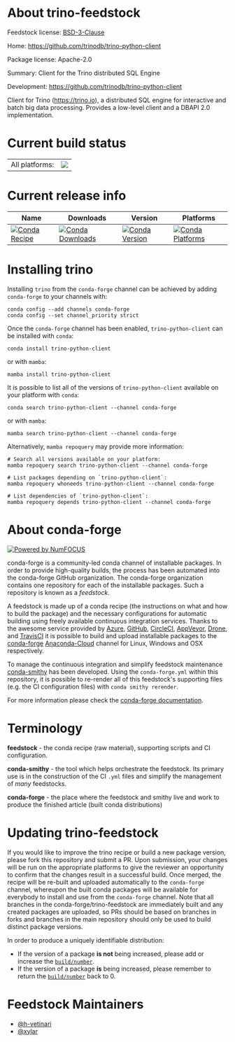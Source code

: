 About trino-feedstock
=====================

Feedstock license: [BSD-3-Clause](https://github.com/conda-forge/trino-feedstock/blob/main/LICENSE.txt)

Home: https://github.com/trinodb/trino-python-client

Package license: Apache-2.0

Summary: Client for the Trino distributed SQL Engine

Development: https://github.com/trinodb/trino-python-client

Client for Trino (https://trino.io), a distributed SQL engine for
interactive and batch big data processing. Provides a low-level client and
a DBAPI 2.0 implementation.


Current build status
====================


<table><tr><td>All platforms:</td>
    <td>
      <a href="https://dev.azure.com/conda-forge/feedstock-builds/_build/latest?definitionId=12403&branchName=main">
        <img src="https://dev.azure.com/conda-forge/feedstock-builds/_apis/build/status/trino-feedstock?branchName=main">
      </a>
    </td>
  </tr>
</table>

Current release info
====================

| Name | Downloads | Version | Platforms |
| --- | --- | --- | --- |
| [![Conda Recipe](https://img.shields.io/badge/recipe-trino--python--client-green.svg)](https://anaconda.org/conda-forge/trino-python-client) | [![Conda Downloads](https://img.shields.io/conda/dn/conda-forge/trino-python-client.svg)](https://anaconda.org/conda-forge/trino-python-client) | [![Conda Version](https://img.shields.io/conda/vn/conda-forge/trino-python-client.svg)](https://anaconda.org/conda-forge/trino-python-client) | [![Conda Platforms](https://img.shields.io/conda/pn/conda-forge/trino-python-client.svg)](https://anaconda.org/conda-forge/trino-python-client) |

Installing trino
================

Installing `trino` from the `conda-forge` channel can be achieved by adding `conda-forge` to your channels with:

```
conda config --add channels conda-forge
conda config --set channel_priority strict
```

Once the `conda-forge` channel has been enabled, `trino-python-client` can be installed with `conda`:

```
conda install trino-python-client
```

or with `mamba`:

```
mamba install trino-python-client
```

It is possible to list all of the versions of `trino-python-client` available on your platform with `conda`:

```
conda search trino-python-client --channel conda-forge
```

or with `mamba`:

```
mamba search trino-python-client --channel conda-forge
```

Alternatively, `mamba repoquery` may provide more information:

```
# Search all versions available on your platform:
mamba repoquery search trino-python-client --channel conda-forge

# List packages depending on `trino-python-client`:
mamba repoquery whoneeds trino-python-client --channel conda-forge

# List dependencies of `trino-python-client`:
mamba repoquery depends trino-python-client --channel conda-forge
```


About conda-forge
=================

[![Powered by
NumFOCUS](https://img.shields.io/badge/powered%20by-NumFOCUS-orange.svg?style=flat&colorA=E1523D&colorB=007D8A)](https://numfocus.org)

conda-forge is a community-led conda channel of installable packages.
In order to provide high-quality builds, the process has been automated into the
conda-forge GitHub organization. The conda-forge organization contains one repository
for each of the installable packages. Such a repository is known as a *feedstock*.

A feedstock is made up of a conda recipe (the instructions on what and how to build
the package) and the necessary configurations for automatic building using freely
available continuous integration services. Thanks to the awesome service provided by
[Azure](https://azure.microsoft.com/en-us/services/devops/), [GitHub](https://github.com/),
[CircleCI](https://circleci.com/), [AppVeyor](https://www.appveyor.com/),
[Drone](https://cloud.drone.io/welcome), and [TravisCI](https://travis-ci.com/)
it is possible to build and upload installable packages to the
[conda-forge](https://anaconda.org/conda-forge) [Anaconda-Cloud](https://anaconda.org/)
channel for Linux, Windows and OSX respectively.

To manage the continuous integration and simplify feedstock maintenance
[conda-smithy](https://github.com/conda-forge/conda-smithy) has been developed.
Using the ``conda-forge.yml`` within this repository, it is possible to re-render all of
this feedstock's supporting files (e.g. the CI configuration files) with ``conda smithy rerender``.

For more information please check the [conda-forge documentation](https://conda-forge.org/docs/).

Terminology
===========

**feedstock** - the conda recipe (raw material), supporting scripts and CI configuration.

**conda-smithy** - the tool which helps orchestrate the feedstock.
                   Its primary use is in the construction of the CI ``.yml`` files
                   and simplify the management of *many* feedstocks.

**conda-forge** - the place where the feedstock and smithy live and work to
                  produce the finished article (built conda distributions)


Updating trino-feedstock
========================

If you would like to improve the trino recipe or build a new
package version, please fork this repository and submit a PR. Upon submission,
your changes will be run on the appropriate platforms to give the reviewer an
opportunity to confirm that the changes result in a successful build. Once
merged, the recipe will be re-built and uploaded automatically to the
`conda-forge` channel, whereupon the built conda packages will be available for
everybody to install and use from the `conda-forge` channel.
Note that all branches in the conda-forge/trino-feedstock are
immediately built and any created packages are uploaded, so PRs should be based
on branches in forks and branches in the main repository should only be used to
build distinct package versions.

In order to produce a uniquely identifiable distribution:
 * If the version of a package **is not** being increased, please add or increase
   the [``build/number``](https://docs.conda.io/projects/conda-build/en/latest/resources/define-metadata.html#build-number-and-string).
 * If the version of a package **is** being increased, please remember to return
   the [``build/number``](https://docs.conda.io/projects/conda-build/en/latest/resources/define-metadata.html#build-number-and-string)
   back to 0.

Feedstock Maintainers
=====================

* [@h-vetinari](https://github.com/h-vetinari/)
* [@xylar](https://github.com/xylar/)

